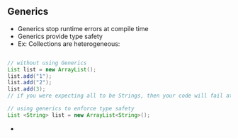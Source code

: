 ## Generics

- Generics stop runtime errors at compile time
- Generics provide type safety
- Ex: Collections are heterogeneous:
```java

// without using Generics
List list = new ArrayList();
list.add("1");
list.add("2");
list.add(3);
// if you were expecting all to be Strings, then your code will fail at runtime

// using generics to enforce type safety
List <String> list = new ArrayList<String>();
```

-
